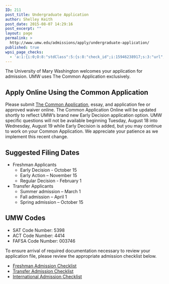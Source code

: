 ```yaml
---
ID: 211
post_title: Undergraduate Application
author: Shelley Keith
post_date: 2015-08-07 14:29:16
post_excerpt: ""
layout: page
permalink: >
  http://www.umw.edu/admissions/apply/undergraduate-application/
published: true
wpsi_page_checks:
  - 'a:1:{i:0;O:8:"stdClass":5:{s:8:"check_id";i:15946238917;s:3:"url";s:62:"http://www.umw.edu/admissions/apply/undergraduate-application/";s:6:"status";s:8:"checking";s:6:"_links";O:8:"stdClass":1:{s:9:"pagecheck";s:65:"https://api.siteimprove.com/v1/sites/448702/pagecheck/15946238917";}s:4:"time";i:1457375777;}}'
---
```

The University of Mary Washington welcomes your application for admission. UMW uses The Common Application exclusively.
<h2>Apply Online Using the Common Application</h2>
Please submit <a href="https://apply.commonapp.org/Login?ma=159">The Common Application</a>, essay, and application fee or approved waiver online. The Common Application Online will be updated shortly to reflect UMW’s brand new Early Decision application option. UMW specific questions will not be available beginning Tuesday, August 18 into Wednesday, August 19 while Early Decision is added, but you may continue to work on your Common Application. We appreciate your patience as we implement this recent change.
<h2>Suggested Filing Dates</h2>
<ul>
	<li>Freshman Applicants
<ul>
	<li>Early Decision - October 15</li>
	<li>Early Action – November 15</li>
	<li>Regular Decision - February 1</li>
</ul>
</li>
	<li>Transfer Applicants
<ul>
	<li>Summer admission – March 1</li>
	<li>Fall admission – April 1</li>
	<li>Spring admission – October 15</li>
</ul>
</li>
</ul>
<h2>UMW Codes</h2>
<ul>
	<li>SAT Code Number: 5398</li>
	<li>ACT Code Number: 4414</li>
	<li>FAFSA Code Number: 003746</li>
</ul>
To ensure arrival of required documentation necessary to review your application file, please review the appropriate admission checklist below.
<ul>
	<li><a href="/admissions/undergraduate/checklist/">Freshman Admission Checklist</a></li>
	<li><a href="/admissions/transfer/transfer-applicant-process/transfer-applicant-checklist/">Transfer Admission Checklist</a></li>
	<li><a href="/admissions/international/international-checklist/">International Admission Checklist</a></li>
</ul>